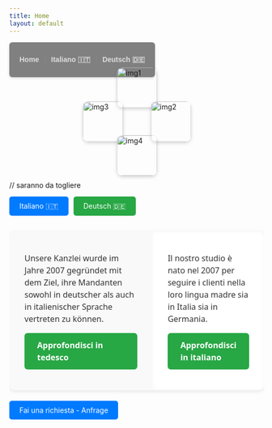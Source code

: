 ```yaml
---
title: Home
layout: default
---
```


<nav style="
background-color: grey;
padding: 12px 20px;
border-radius: 6px;
font-family: Arial, sans-serif;
box-shadow: 0 2px 5px rgba(0,0,0,0.15);
display: inline-flex;
gap: 10px;
align-items: center;
">
<a href="{{ site.baseurl }}/" style="
color: #ddd;
text-decoration: none;
font-weight: 600;
transition: color 0.3s ease;
" onmouseover="this.style.color='#f0a500'" onmouseout="this.style.color='#ddd'">Home</a>

<span style="color: #888;">|</span>

<a href="{{ site.baseurl }}/italiano/" style="
color: #ddd;
text-decoration: none;
font-weight: 600;
transition: color 0.3s ease;
" onmouseover="this.style.color='#f0a500'" onmouseout="this.style.color='#ddd'">Italiano 🇮🇹</a>

<span style="color: #888;">|</span>

<a href="{{ site.baseurl }}/deutsch/" style="
color: #ddd;
text-decoration: none;
font-weight: 600;
transition: color 0.3s ease;
" onmouseover="this.style.color='#f0a500'" onmouseout="this.style.color='#ddd'">Deutsch 🇩🇪</a>
</nav>


<div style="
  display: grid; 
  grid-template-columns: 80px 80px; 
  grid-template-rows: 80px 80px; 
  gap: 15px; 
  justify-content: center;
  align-items: center;
  margin-bottom: 30px;
  transform: rotate(45deg);
  width: 190px;
  margin-left: auto;
  margin-right: auto;
">
  <img src="{{ site.baseurl }}/assets/images/libro.jpg" alt="img1" style="
    width: 80px; 
    height: 80px; 
    object-fit: cover; 
    border-radius: 12px;
    box-shadow: 0 3px 6px rgba(0,0,0,0.15);
    transform: rotate(-45deg);
  ">
  <img src="{{ site.baseurl }}/assets/images/mani.jpg" alt="img2" style="
    width: 80px; 
    height: 80px; 
    object-fit: cover; 
    border-radius: 12px;
    box-shadow: 0 3px 6px rgba(0,0,0,0.15);
    transform: rotate(-45deg);
  ">
  <img src="{{ site.baseurl }}/assets/images/quaderno.jpg" alt="img3" style="
    width: 80px; 
    height: 80px; 
    object-fit: cover; 
    border-radius: 12px;
    box-shadow: 0 3px 6px rgba(0,0,0,0.15);
    transform: rotate(-45deg);
  ">
  <img src="{{ site.baseurl }}/assets/images/biglietto.jpg" alt="img4" style="
    width: 80px; 
    height: 80px; 
    object-fit: cover; 
    border-radius: 12px;
    box-shadow: 0 3px 6px rgba(0,0,0,0.15);
    transform: rotate(-45deg);
  ">
</div>


// saranno da togliere
<div style="display: flex; gap: 10px;">
  <a href="{{ site.baseurl }}/italiano/" style="padding: 10px 20px; background-color: #007bff; color: white; text-decoration: none; border-radius: 5px;">Italiano 🇮🇹</a>
  <a href="{{ site.baseurl }}/deutsch/" style="padding: 10px 20px; background-color: #28a745; color: white; text-decoration: none; border-radius: 5px;">Deutsch 🇩🇪</a>
</div>
<table style="
  width: 100%; 
  border-collapse: separate; 
  border-spacing: 0 15px; 
  font-family: 'Segoe UI', Tahoma, Geneva, Verdana, sans-serif;
">
  <tr style="
    background: #f9f9f9; 
    box-shadow: 0 2px 8px rgba(0,0,0,0.1); 
    border-radius: 10px;
  ">
    <td style="
      vertical-align: top; 
      padding: 25px 30px; 
      width: 60%; 
      border-radius: 10px 0 0 10px;
      color: #333;
      font-size: 1rem;
      line-height: 1.5;
    ">
      <p>Unsere Kanzlei wurde im Jahre 2007 gegründet mit dem Ziel, 
         ihre Mandanten sowohl in deutscher als auch in italienischer Sprache vertreten zu können.</p>
      <p>
        <a href="{{ site.baseurl }}/deutsch/" style="
          display: inline-block;
          padding: 12px 25px; 
          background-color: #28a745; 
          color: white; 
          text-decoration: none; 
          border-radius: 6px;
          font-weight: 600;
          transition: background-color 0.3s ease;
        " onmouseover="this.style.backgroundColor='#218838'" onmouseout="this.style.backgroundColor='#28a745'">Approfondisci in tedesco</a>
      </p>
    </td>
    <td style="
      vertical-align: top; 
      padding: 25px 30px; 
      border-radius: 0 10px 10px 0;
      background: #fff;
      color: #333;
      font-size: 1rem;
      line-height: 1.5;
      box-shadow: inset 0 0 10px rgba(0,0,0,0.03);
    ">
      <p>Il nostro studio è nato nel 2007 per seguire i clienti nella loro lingua madre sia in Italia sia in Germania.</p>
      <p>
        <a href="{{ site.baseurl }}/italiano/" style="
          display: inline-block;
          padding: 12px 25px; 
          background-color: #28a745; 
          color: white; 
          text-decoration: none; 
          border-radius: 6px;
          font-weight: 600;
          transition: background-color 0.3s ease;
        " onmouseover="this.style.backgroundColor='#218838'" onmouseout="this.style.backgroundColor='#28a745'">Approfondisci in italiano</a>
      </p>
    </td>
  </tr>
</table>


<a href="{{ site.baseurl }}/" style="padding: 10px 20px; background-color: #007bff; color: white; text-decoration: none; border-radius: 5px;">Fai una richiesta - Anfrage</a>


